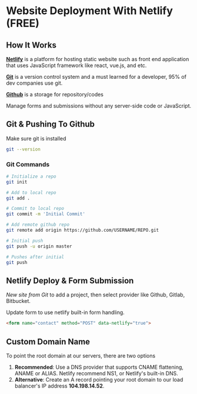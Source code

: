 # Website Deployment With Netlify (FREE)

## How It Works
**[Netlify](https://www.netlify.com/)** is a platform for hosting static website such as front end application that uses JavaScript framework like react, vue.js, and etc.

**[Git]((https://www.git-scm.com/))** is a version control system and a must learned for a developer, 95% of dev companies use git.

**[Github](https://github.com/)** is a storage for repository/codes

Manage forms and submissions without any server-side code or JavaScript.

## Git & Pushing To Github
Make sure git is installed

```sh
git --version
```

### Git Commands
```sh
# Initialize a repo
git init

# Add to local repo
git add .

# Commit to local repo
git commit -m 'Initial Commit'

# Add remote github repo
git remote add origin https://github.com/USERNAME/REPO.git

# Initial push
git push -u origin master

# Pushes after initial
git push
```

## Netlify Deploy & Form Submission
_New site from Git_ to add a project, then select provider like Github, Gitlab, Bitbucket.

Update form to use netlify built-in form handling.
```html
<form name="contact" method="POST" data-netlify="true">
```

## Custom Domain Name
To point the root domain at our servers, there are two options
1. **Recommended**: Use a DNS provider that supports CNAME flattening, ANAME or ALIAS. Netlify recommend NS1, or Netlify's built-in DNS.
2. **Alternative**: Create an A record pointing your root domain to our load balancer's IP address **104.198.14.52**.